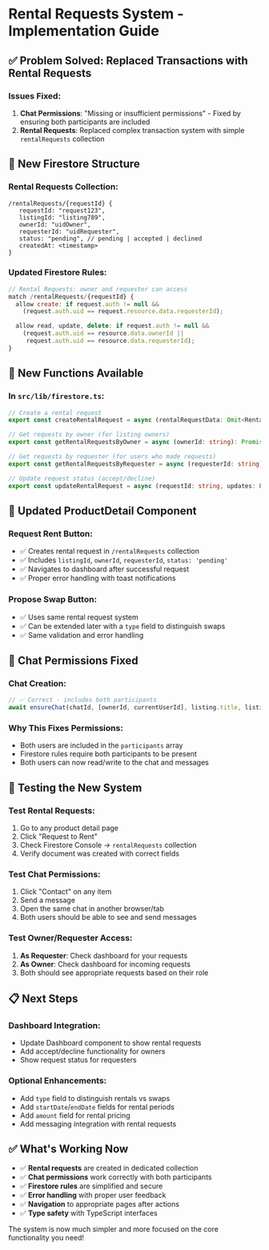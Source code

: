 # Rental Requests System - Implementation Guide

## ✅ **Problem Solved: Replaced Transactions with Rental Requests**

### **Issues Fixed:**
1. **Chat Permissions**: "Missing or insufficient permissions" - Fixed by ensuring both participants are included
2. **Rental Requests**: Replaced complex transaction system with simple `rentalRequests` collection

## 🔧 **New Firestore Structure**

### **Rental Requests Collection:**
```
/rentalRequests/{requestId} {
   requestId: "request123",
   listingId: "listing789", 
   ownerId: "uidOwner",
   requesterId: "uidRequester",
   status: "pending", // pending | accepted | declined
   createdAt: <timestamp>
}
```

### **Updated Firestore Rules:**
```javascript
// Rental Requests: owner and requester can access
match /rentalRequests/{requestId} {
  allow create: if request.auth != null &&
    (request.auth.uid == request.resource.data.requesterId);

  allow read, update, delete: if request.auth != null &&
    (request.auth.uid == resource.data.ownerId ||
     request.auth.uid == resource.data.requesterId);
}
```

## 🚀 **New Functions Available**

### **In `src/lib/firestore.ts`:**

```typescript
// Create a rental request
export const createRentalRequest = async (rentalRequestData: Omit<RentalRequest, 'id' | 'createdAt'>): Promise<string>

// Get requests by owner (for listing owners)
export const getRentalRequestsByOwner = async (ownerId: string): Promise<RentalRequest[]>

// Get requests by requester (for users who made requests)
export const getRentalRequestsByRequester = async (requesterId: string): Promise<RentalRequest[]>

// Update request status (accept/decline)
export const updateRentalRequest = async (requestId: string, updates: Partial<RentalRequest>): Promise<void>
```

## 📱 **Updated ProductDetail Component**

### **Request Rent Button:**
- ✅ Creates rental request in `/rentalRequests` collection
- ✅ Includes `listingId`, `ownerId`, `requesterId`, `status: 'pending'`
- ✅ Navigates to dashboard after successful request
- ✅ Proper error handling with toast notifications

### **Propose Swap Button:**
- ✅ Uses same rental request system
- ✅ Can be extended later with a `type` field to distinguish swaps
- ✅ Same validation and error handling

## 🔑 **Chat Permissions Fixed**

### **Chat Creation:**
```typescript
// ✅ Correct - includes both participants
await ensureChat(chatId, [ownerId, currentUserId], listing.title, listing.id);
```

### **Why This Fixes Permissions:**
- Both users are included in the `participants` array
- Firestore rules require both participants to be present
- Both users can now read/write to the chat and messages

## 🧪 **Testing the New System**

### **Test Rental Requests:**
1. Go to any product detail page
2. Click "Request to Rent" 
3. Check Firestore Console → `rentalRequests` collection
4. Verify document was created with correct fields

### **Test Chat Permissions:**
1. Click "Contact" on any item
2. Send a message
3. Open the same chat in another browser/tab
4. Both users should be able to see and send messages

### **Test Owner/Requester Access:**
1. **As Requester**: Check dashboard for your requests
2. **As Owner**: Check dashboard for incoming requests
3. Both should see appropriate requests based on their role

## 📋 **Next Steps**

### **Dashboard Integration:**
- Update Dashboard component to show rental requests
- Add accept/decline functionality for owners
- Show request status for requesters

### **Optional Enhancements:**
- Add `type` field to distinguish rentals vs swaps
- Add `startDate`/`endDate` fields for rental periods
- Add `amount` field for rental pricing
- Add messaging integration with rental requests

## ✅ **What's Working Now**

- ✅ **Rental requests** are created in dedicated collection
- ✅ **Chat permissions** work correctly with both participants
- ✅ **Firestore rules** are simplified and secure
- ✅ **Error handling** with proper user feedback
- ✅ **Navigation** to appropriate pages after actions
- ✅ **Type safety** with TypeScript interfaces

The system is now much simpler and more focused on the core functionality you need!
